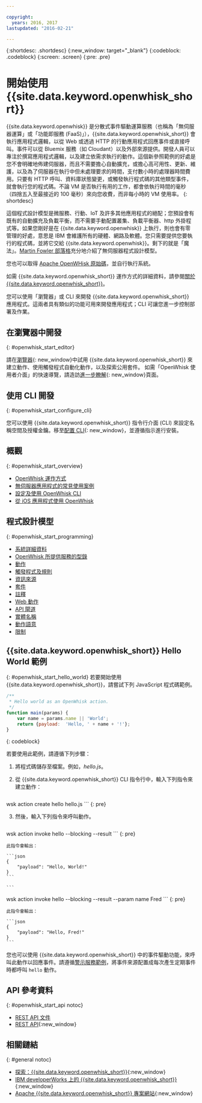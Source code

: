 ```yaml
---

copyright:
  years: 2016, 2017
lastupdated: "2016-02-21"

---
```


{:shortdesc: .shortdesc}
{:new_window: target="_blank"}
{:codeblock: .codeblock}
{:screen: .screen}
{:pre: .pre}

# 開始使用 {{site.data.keyword.openwhisk_short}}


{{site.data.keyword.openwhisk}} 是分散式事件驅動運算服務（也稱為「無伺服器運算」或「功能即服務 (FaaS)」），{{site.data.keyword.openwhisk_short}} 會執行應用程式邏輯，以從 Web 或透過 HTTP 的行動應用程式回應事件或直接呼叫。事件可以從 Bluemix 服務（如 Cloudant）以及外部來源提供。開發人員可以專注於撰寫應用程式邏輯，以及建立依需求執行的動作。這個新參照範例的好處是您不會明確地佈建伺服器，而且不需要擔心自動擴充，或擔心高可用性、更新、維護，以及為了伺服器在執行中但未處理要求的時間，支付數小時的處理器時間費用。只要有 HTTP 呼叫、資料庫狀態變更，或觸發執行程式碼的其他類型事件，就會執行您的程式碼。不論 VM 是否執行有用的工作，都會依執行時間的毫秒（四捨五入至最接近的 100 毫秒）來向您收費，而非每小時的 VM 使用率。
{: shortdesc}

這個程式設計模型是微服務、行動、IoT 及許多其他應用程式的絕配；您預設會有既有的自動擴充及負載平衡，而不需要手動配置叢集、負載平衡器、http 外掛程式等。如果您剛好是在 {{site.data.keyword.openwhisk}} 上執行，則也會有零管理的好處，意思是 IBM 會維護所有的硬體、網路及軟體。您只需要提供您要執行的程式碼，並將它交給 {{site.data.keyword.openwhisk}}。剩下的就是「魔法」。[Martin Fowler 部落格](https://martinfowler.com/articles/serverless.html)充分地介紹了無伺服器程式設計模型。

您也可以取得 [Apache OpenWHisk 原始碼](https://github.com/openwhisk/openwhisk)，並自行執行系統。

如需 {{site.data.keyword.openwhisk_short}} 運作方式的詳細資料，請參閱[關於 {{site.data.keyword.openwhisk_short}}](./openwhisk_about.html)。

您可以使用「瀏覽器」或 CLI 來開發 {{site.data.keyword.openwhisk_short}} 應用程式。這兩者具有類似的功能可用來開發應用程式；CLI 可讓您進一步控制部署及作業。

## 在瀏覽器中開發
{: #openwhisk_start_editor}

請在[瀏覽器](https://console.{DomainName}/openwhisk/editor){: new_window}中試用 {{site.data.keyword.openwhisk_short}} 來建立動作、使用觸發程式自動化動作，以及探索公用套件。
如需「OpenWhisk 使用者介面」的快速導覽，請造訪[進一步瞭解](https://console.{DomainName}/openwhisk/learn){: new_window}頁面。

## 使用 CLI 開發
{: #openwhisk_start_configure_cli}

您可以使用 {{site.data.keyword.openwhisk_short}} 指令行介面 (CLI) 來設定名稱空間及授權金鑰。移至[配置 CLI](https://new-console.{DomainName}/openwhisk/cli){: new_window}，並遵循指示進行安裝。

## 概觀
{: #openwhisk_start_overview}
- [OpenWhisk 運作方式](./openwhisk_about.html)
- [無伺服器應用程式的常見使用案例](./openwhisk_use_cases.html)
- [設定及使用 OpenWhisk CLI](./openwhisk_cli.html)
- [從 iOS 應用程式使用 OpenWhisk](./openwhisk_mobile_sdk.html)

## 程式設計模型
{: #openwhisk_start_programming}
- [系統詳細資料](./openwhisk_reference.html)
- [OpenWhisk 所提供服務的型錄](./openwhisk_catalog.html)
- [動作](./openwhisk_actions.html)
- [觸發程式及規則](./openwhisk_triggers_rules.html)
- [資訊來源](./openwhisk_feeds.html)
- [套件](./openwhisk_packages.html)
- [註釋](./openwhisk_annotations.html)
- [Web 動作](./openwhisk_webactions.html)
- [API 閘道](./openwhisk_apigateway.html)
- [實體名稱](./openwhisk_reference.html#openwhisk_entities)
- [動作語意](./openwhisk_reference.html#openwhisk_semantics)
- [限制](./openwhisk_reference.html#openwhisk_syslimits)

## {{site.data.keyword.openwhisk_short}} Hello World 範例
{: #openwhisk_start_hello_world}
若要開始使用 {{site.data.keyword.openwhisk_short}}，請嘗試下列 JavaScript 程式碼範例。

```javascript
/**
 * Hello world as an OpenWhisk action.
 */
function main(params) {
    var name = params.name || 'World';
    return {payload:  'Hello, ' + name + '!'};
}
```
{: codeblock}

若要使用此範例，請遵循下列步驟：

1. 將程式碼儲存至檔案。例如，*hello.js*。

2. 從 {{site.data.keyword.openwhisk_short}} CLI 指令行中，輸入下列指令來建立動作：

    ```
wsk action create hello hello.js
    ```
    {: pre}

3. 然後，輸入下列指令來呼叫動作。

    ```
wsk action invoke hello --blocking --result
    ```
    {: pre}  

    此指令會輸出：

    ```json
    {
        "payload": "Hello, World!"
    }
    ```
    
    ```
wsk action invoke hello --blocking --result --param name Fred
    ```
    {: pre}  

    此指令會輸出：

    ```json
    {
        "payload": "Hello, Fred!"
    }
    ```

您也可以使用 {{site.data.keyword.openwhisk_short}} 中的事件驅動功能，來呼叫此動作以回應事件。請遵循[警示服務範例](./openwhisk_packages.html#openwhisk_packages_trigger)，將事件來源配置成每次產生定期事件時都呼叫 `hello` 動作。


## API 參考資料
{: #openwhisk_start_api notoc}
* [REST API 文件](./openwhisk_reference.html#openwhisk_ref_restapi)
* [REST API](https://new-console.{DomainName}/apidocs/98){:new_window}

## 相關鏈結
{: #general notoc}
* [探索：{{site.data.keyword.openwhisk_short}}](http://www.ibm.com/cloud-computing/bluemix/openwhisk/){:new_window}
* [IBM developerWorks 上的 {{site.data.keyword.openwhisk_short}}](https://developer.ibm.com/openwhisk/){:new_window}
* [Apache {{site.data.keyword.openwhisk_short}} 專案網站](http://openwhisk.org){:new_window}
